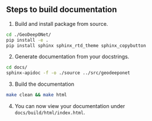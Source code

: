 
## Steps to build documentation

1. Build and install package from source.
```bash
cd ./GeoDeepONet/
pip install -e .
pip install sphinx sphinx_rtd_theme sphinx_copybutton
```

2. Generate documentation from your docstrings.
```bash
cd docs/
sphinx-apidoc -f -o ./source ../src/geodeeponet
```
3. Build the documentation
```bash
make clean && make html
```
4. You can now view your documentation under `docs/build/html/index.html`.
